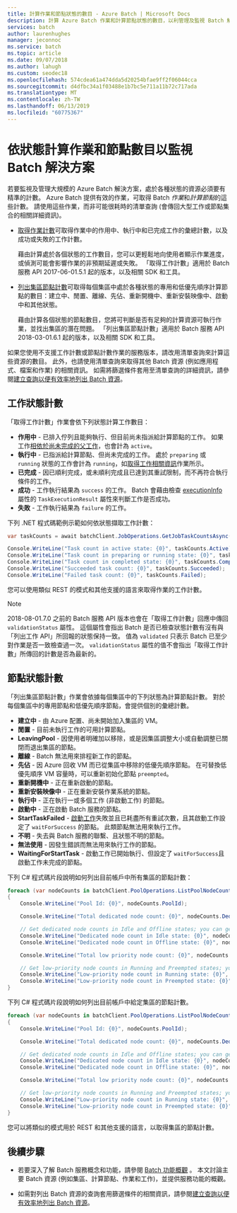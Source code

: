 ```yaml
---
title: 計算作業和節點狀態的數目 - Azure Batch | Microsoft Docs
description: 計算 Azure Batch 作業和計算節點狀態的數目，以利管理及監視 Batch 解決方案。
services: batch
author: laurenhughes
manager: jeconnoc
ms.service: batch
ms.topic: article
ms.date: 09/07/2018
ms.author: lahugh
ms.custom: seodec18
ms.openlocfilehash: 574cdea61a474dda5d20254bfae9ff2f06044cca
ms.sourcegitcommit: d4dfbc34a1f03488e1b7bc5e711a11b72c717ada
ms.translationtype: MT
ms.contentlocale: zh-TW
ms.lasthandoff: 06/13/2019
ms.locfileid: "60775367"
---
```

# <a name="monitor-batch-solutions-by-counting-tasks-and-nodes-by-state"></a>依狀態計算作業和節點數目以監視 Batch 解決方案

若要監視及管理大規模的 Azure Batch 解決方案，處於各種狀態的資源必須要有精準的計數。 Azure Batch 提供有效的作業，可取得 Batch *作業*和*計算節點*的這些計數。 請使用這些作業，而非可能很耗時的清單查詢 (會傳回大型工作或節點集合的相關詳細資訊)。

* [取得作業計數][rest_get_task_counts]可取得作業中的作用中、執行中和已完成工作的彙總計數，以及成功或失敗的工作計數。 

  藉由計算處於各個狀態的工作數目，您可以更輕鬆地向使用者顯示作業進度，或偵測可能會影響作業的非預期延遲或失敗。 「取得工作計數」適用於 Batch 服務 API 2017-06-01.5.1 起的版本，以及相關 SDK 和工具。

* [列出集區節點計數][rest_get_node_counts]可取得每個集區中處於各種狀態的專用和低優先順序計算節點的數目：建立中、閒置、離線、先佔、重新開機中、重新安裝映像中、啟動中和其他狀態。 

  藉由計算各個狀態的節點數目，您將可判斷是否有足夠的計算資源可執行作業，並找出集區的潛在問題。 「列出集區節點計數」適用於 Batch 服務 API 2018-03-01.6.1 起的版本，以及相關 SDK 和工具。

如果您使用不支援工作計數或節點計數作業的服務版本，請改用清單查詢來計算這些資源的數目。 此外，也請使用清單查詢來取得其他 Batch 資源 (例如應用程式、檔案和作業) 的相關資訊。 如需將篩選條件套用至清單查詢的詳細資訊，請參閱[建立查詢以便有效率地列出 Batch 資源](batch-efficient-list-queries.md)。

## <a name="task-state-counts"></a>工作狀態計數

「取得工作計數」作業會依下列狀態計算工作數目：

- **作用中** - 已排入佇列且能夠執行、但目前尚未指派給計算節點的工作。 如果工作[相依於尚未完成的父工作](batch-task-dependencies.md)，也會計為 `active`。 
- **執行中** - 已指派給計算節點、但尚未完成的工作。 處於 `preparing` 或 `running` 狀態的工作會計為 `running`，如[取得工作相關資訊][rest_get_task]作業所示。
- **已完成** - 因已順利完成，或未順利完成且已達到其重試限制，而不再符合執行條件的工作。 
- **成功** - 工作執行結果為 `success` 的工作。 Batch 會藉由檢查 [executionInfo][rest_get_exec_info] 屬性的 `TaskExecutionResult` 屬性來判斷工作是否成功。
- **失敗** - 工作執行結果為 `failure` 的工作。

下列 .NET 程式碼範例示範如何依狀態擷取工作計數： 

```csharp
var taskCounts = await batchClient.JobOperations.GetJobTaskCountsAsync("job-1");

Console.WriteLine("Task count in active state: {0}", taskCounts.Active);
Console.WriteLine("Task count in preparing or running state: {0}", taskCounts.Running);
Console.WriteLine("Task count in completed state: {0}", taskCounts.Completed);
Console.WriteLine("Succeeded task count: {0}", taskCounts.Succeeded);
Console.WriteLine("Failed task count: {0}", taskCounts.Failed);
```

您可以使用類似 REST 的模式和其他支援的語言來取得作業的工作計數。 

> [!NOTE]
> 2018-08-01.7.0 之前的 Batch 服務 API 版本也會在「取得工作計數」回應中傳回 `validationStatus` 屬性。 這個屬性會指出 Batch 是否已檢查狀態計數有沒有與「列出工作 API」所回報的狀態保持一致。 值為 `validated` 只表示 Batch 已至少對作業是否一致檢查過一次。 `validationStatus` 屬性的值不會指出「取得工作計數」所傳回的計數是否為最新的。
>

## <a name="node-state-counts"></a>節點狀態計數

「列出集區節點計數」作業會依據每個集區中的下列狀態為計算節點計數。 對於每個集區中的專用節點和低優先順序節點，會提供個別的彙總計數。

- **建立中** - 由 Azure 配置、尚未開始加入集區的 VM。
- **閒置** - 目前未執行工作的可用計算節點。
- **LeavingPool** - 因使用者明確加以移除，或是因集區調整大小或自動調整已關閉而退出集區的節點。
- **離線** - Batch 無法用來排程新工作的節點。
- **先佔** - 因 Azure 回收 VM 而已從集區中移除的低優先順序節點。 在可替換低優先順序 VM 容量時，可以重新初始化節點 `preempted`。
- **重新開機中** - 正在重新啟動的節點。
- **重新安裝映像中** - 正在重新安裝作業系統的節點。
- **執行中** - 正在執行一或多個工作 (非啟動工作) 的節點。
- **啟動中** - 正在啟動 Batch 服務的節點。 
- **StartTaskFailed** - [啟動工作][rest_start_task]失敗並且已耗盡所有重試次數，且其啟動工作設定了 `waitForSuccess` 的節點。 此類節點無法用來執行工作。
- **不明** - 失去與 Batch 服務的聯繫、且狀態不明的節點。
- **無法使用** - 因發生錯誤而無法用來執行工作的節點。
- **WaitingForStartTask** - 啟動工作已開始執行、但設定了 `waitForSuccess`且啟動工作未完成的節點。

下列 C# 程式碼片段說明如何列出目前帳戶中所有集區的節點計數：

```csharp
foreach (var nodeCounts in batchClient.PoolOperations.ListPoolNodeCounts())
{
    Console.WriteLine("Pool Id: {0}", nodeCounts.PoolId);

    Console.WriteLine("Total dedicated node count: {0}", nodeCounts.Dedicated.Total);

    // Get dedicated node counts in Idle and Offline states; you can get additional states.
    Console.WriteLine("Dedicated node count in Idle state: {0}", nodeCounts.Dedicated.Idle);
    Console.WriteLine("Dedicated node count in Offline state: {0}", nodeCounts.Dedicated.Offline);

    Console.WriteLine("Total low priority node count: {0}", nodeCounts.LowPriority.Total);

    // Get low-priority node counts in Running and Preempted states; you can get additional states.
    Console.WriteLine("Low-priority node count in Running state: {0}", nodeCounts.LowPriority.Running);
    Console.WriteLine("Low-priority node count in Preempted state: {0}", nodeCounts.LowPriority.Preempted);
}
```
下列 C# 程式碼片段說明如何列出目前帳戶中給定集區的節點計數。

```csharp
foreach (var nodeCounts in batchClient.PoolOperations.ListPoolNodeCounts(new ODATADetailLevel(filterClause: "poolId eq 'testpool'")))
{
    Console.WriteLine("Pool Id: {0}", nodeCounts.PoolId);

    Console.WriteLine("Total dedicated node count: {0}", nodeCounts.Dedicated.Total);

    // Get dedicated node counts in Idle and Offline states; you can get additional states.
    Console.WriteLine("Dedicated node count in Idle state: {0}", nodeCounts.Dedicated.Idle);
    Console.WriteLine("Dedicated node count in Offline state: {0}", nodeCounts.Dedicated.Offline);

    Console.WriteLine("Total low priority node count: {0}", nodeCounts.LowPriority.Total);

    // Get low-priority node counts in Running and Preempted states; you can get additional states.
    Console.WriteLine("Low-priority node count in Running state: {0}", nodeCounts.LowPriority.Running);
    Console.WriteLine("Low-priority node count in Preempted state: {0}", nodeCounts.LowPriority.Preempted);
}
```
您可以將類似的模式用於 REST 和其他支援的語言，以取得集區的節點計數。
 
## <a name="next-steps"></a>後續步驟

* 若要深入了解 Batch 服務概念和功能，請參閱 [Batch 功能概觀](batch-api-basics.md) 。 本文討論主要 Batch 資源 (例如集區、計算節點、作業和工作)，並提供服務功能的概觀。

* 如需對列出 Batch 資源的查詢套用篩選條件的相關資訊，請參閱[建立查詢以便有效率地列出 Batch 資源](batch-efficient-list-queries.md)。


[rest_get_task_counts]: /rest/api/batchservice/job/gettaskcounts
[rest_get_node_counts]: /rest/api/batchservice/account/listpoolnodecounts
[rest_get_task]: /rest/api/batchservice/task/get
[rest_list_tasks]: /rest/api/batchservice/task/list
[rest_get_exec_info]: /rest/api/batchservice/task/get
[rest_start_task]: /rest/api/batchservice/pool/add#starttask

